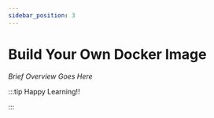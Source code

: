 ```yaml
---
sidebar_position: 3
---
```


# Build Your Own Docker Image

_Brief Overview Goes Here_

:::tip Happy Learning!!

<QuestButton text="Go To Quest" link="https://app.stackup.dev/quest_page/build-your-own-docker-image" />

:::
